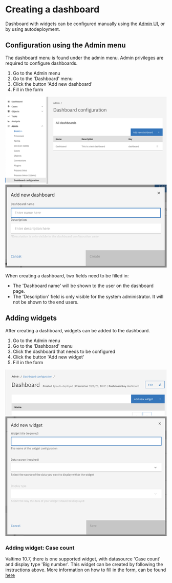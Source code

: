 # Creating a dashboard

Dashboard with widgets can be configured manually using the [Admin UI](#configuration-using-the-admin-menu),
or by using autodeployment.

## Configuration using the Admin menu

The dashboard menu is found under the admin menu. Admin privileges are required to configure dashboards.

1. Go to the Admin menu
2. Go to the 'Dashboard' menu
3. Click the button 'Add new dashboard'
4. Fill in the form

![admin-dashboard-configuration.png](img/admin-dashboard-configuration.png)
![add-new-dashboard.png](img/add-new-dashboard.png)

When creating a dashboard, two fields need to be filled in:

- The 'Dashboard name' will be shown to the user on the dashboard page.
- The 'Description' field is only visible for the system administrator. It will not be shown to the end users.

## Adding widgets

After creating a dashboard, widgets can be added to the dashboard.

1. Go to the Admin menu
2. Go to the 'Dashboard' menu
3. Click the dashboard that needs to be configured
4. Click the button 'Add new widget'
5. Fill in the form

![admin-widget-configuration.png](img/admin-widget-configuration.png)
![add-new-widget.png](img/add-new-widget.png)

### Adding widget: Case count

Valtimo 10.7, there is one supported widget, with datasource 'Case count' and display type 'Big number'. 
This widget can be created by following the instructions above. More information on how to fill in
the form, can be found [here](/reference/modules/dashboard.md#case-count)
